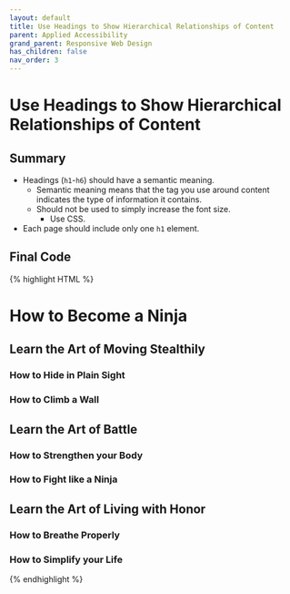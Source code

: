 ```yaml
---
layout: default
title: Use Headings to Show Hierarchical Relationships of Content
parent: Applied Accessibility
grand_parent: Responsive Web Design
has_children: false
nav_order: 3
---
```

# Use Headings to Show Hierarchical Relationships of Content
## Summary
- Headings (`h1`-`h6`) should have a semantic meaning.
    - Semantic meaning means that the tag you use around content indicates the type of information it contains.
    - Should not be used to simply increase the font size.
        - Use CSS.
- Each page should include only one `h1` element.

## Final Code

{% highlight HTML %}
<h1>How to Become a Ninja</h1>
<main>
  <h2>Learn the Art of Moving Stealthily</h2>
  <h3>How to Hide in Plain Sight</h3>
  <h3>How to Climb a Wall</h3>

  <h2>Learn the Art of Battle</h2>
  <h3>How to Strengthen your Body</h3>
  <h3>How to Fight like a Ninja</h3>

  <h2>Learn the Art of Living with Honor</h2>
  <h3>How to Breathe Properly</h3>
  <h3>How to Simplify your Life</h3>
</main>
{% endhighlight %}